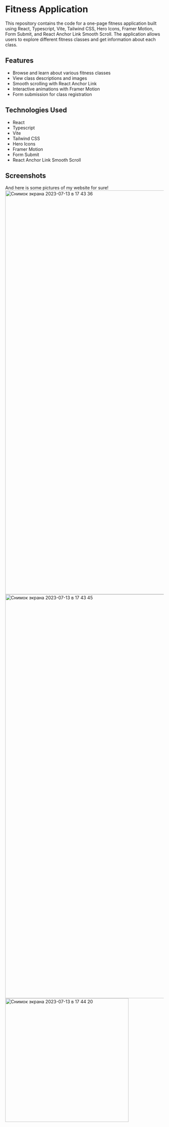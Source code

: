 # Fitness Application

This repository contains the code for a one-page fitness application built using React, Typescript, Vite, Tailwind CSS, Hero Icons, Framer Motion, Form Submit, and React Anchor Link Smooth Scroll. The application allows users to explore different fitness classes and get information about each class.

## Features

- Browse and learn about various fitness classes
- View class descriptions and images
- Smooth scrolling with React Anchor Link
- Interactive animations with Framer Motion
- Form submission for class registration

## Technologies Used

- React
- Typescript
- Vite
- Tailwind CSS
- Hero Icons
- Framer Motion
- Form Submit
- React Anchor Link Smooth Scroll

## Screenshots

And here is some pictures of my website for sure!
<img width="1280" alt="Снимок экрана 2023-07-13 в 17 43 36" src="https://github.com/commmpotte/gym_ts_rct/assets/95095531/e094ffbf-32b4-4ab4-95e3-94629c878d3e">
<img width="1280" alt="Снимок экрана 2023-07-13 в 17 43 45" src="https://github.com/commmpotte/gym_ts_rct/assets/95095531/1b908908-6dc4-4a79-8726-0d248ef89a89">
<img width="392" alt="Снимок экрана 2023-07-13 в 17 44 20" src="https://github.com/commmpotte/gym_ts_rct/assets/95095531/780cd8f5-6637-4afd-abc7-71dfb754f50a">





